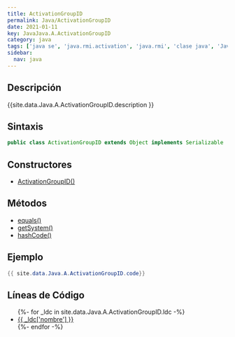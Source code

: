 ```yaml
---
title: ActivationGroupID
permalink: Java/ActivationGroupID
date: 2021-01-11
key: JavaJava.A.ActivationGroupID
category: java
tags: ['java se', 'java.rmi.activation', 'java.rmi', 'clase java', 'Java 1.2']
sidebar: 
  nav: java
---
```


## Descripción
{{site.data.Java.A.ActivationGroupID.description }}

## Sintaxis
~~~java
public class ActivationGroupID extends Object implements Serializable
~~~

## Constructores
* [ActivationGroupID()](/Java/ActivationGroupID/ActivationGroupID/)

## Métodos
* [equals()](/Java/ActivationGroupID/equals)
* [getSystem()](/Java/ActivationGroupID/getSystem)
* [hashCode()](/Java/ActivationGroupID/hashCode)

## Ejemplo
~~~java
{{ site.data.Java.A.ActivationGroupID.code}}
~~~

## Líneas de Código
<ul>
{%- for _ldc in site.data.Java.A.ActivationGroupID.ldc -%}
   <li>
       <a href="{{_ldc['url'] }}">{{ _ldc['nombre'] }}</a>
   </li>
{%- endfor -%}
</ul>
